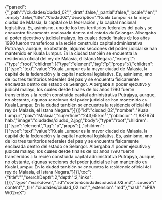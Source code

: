 {"parsed":{"_path":"/ciudades/ciudad_02","_draft":false,"_partial":false,"_locale":"en","_empty":false,"title":"Ciudad02","description":"Kuala Lumpur es la mayor ciudad de Malasia, la capital de la federación y la capital nacional legislativa.​ Es, asimismo, uno de los tres territorios federales del país y se encuentra físicamente enclavada dentro del estado de Selangor. Albergaba al poder ejecutivo y judicial malayo, los cuales desde finales de los años 1990 fueron transferidos a la recién construida capital administrativa Putrajaya,​ aunque, no obstante, algunas secciones del poder judicial se han mantenido en Kuala Lumpur. En la ciudad también se encuentra la residencia oficial del rey de Malasia, el Istana Negara.","excerpt":{"type":"root","children":[{"type":"element","tag":"p","props":{},"children":[{"type":"text","value":"Kuala Lumpur es la mayor ciudad de Malasia, la capital de la federación y la capital nacional legislativa.​ Es, asimismo, uno de los tres territorios federales del país y se encuentra físicamente enclavada dentro del estado de Selangor. Albergaba al poder ejecutivo y judicial malayo, los cuales desde finales de los años 1990 fueron transferidos a la recién construida capital administrativa Putrajaya,​ aunque, no obstante, algunas secciones del poder judicial se han mantenido en Kuala Lumpur. En la ciudad también se encuentra la residencia oficial del rey de Malasia, el Istana Negara."}]}]},"id":"ciudad_02","nombre":"Kuala Lumpur","pais":"Malasia","superficie":"243,65 km²","poblacion":"1,887,674 hab.","image":"ciudades/ciudad_2.jpg","body":{"type":"root","children":[{"type":"element","tag":"p","props":{},"children":[{"type":"text","value":"Kuala Lumpur es la mayor ciudad de Malasia, la capital de la federación y la capital nacional legislativa.​ Es, asimismo, uno de los tres territorios federales del país y se encuentra físicamente enclavada dentro del estado de Selangor. Albergaba al poder ejecutivo y judicial malayo, los cuales desde finales de los años 1990 fueron transferidos a la recién construida capital administrativa Putrajaya,​ aunque, no obstante, algunas secciones del poder judicial se han mantenido en Kuala Lumpur. En la ciudad también se encuentra la residencia oficial del rey de Malasia, el Istana Negara."}]}],"toc":{"title":"","searchDepth":2,"depth":2,"links":[]}},"_type":"markdown","_id":"content:ciudades:ciudad_02.md","_source":"content","_file":"ciudades/ciudad_02.md","_extension":"md"},"hash":"nP8AW02ccX"}